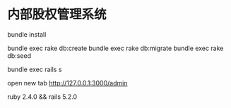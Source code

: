 # 内部股权管理系统

bundle install

bundle exec rake db:create
bundle exec rake db:migrate
bundle exec rake db:seed

bundle exec rails s

open new tab http://127.0.0.1:3000/admin


ruby 2.4.0 && rails 5.2.0